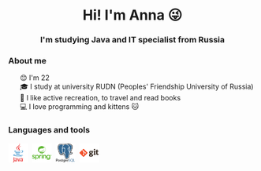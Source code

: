 <h1 align="center">Hi! I'm Anna 😜</h1>
<h3 align="center">I'm studying Java and IT specialist from Russia</h3>
<h3 align="left">About me</h3>
<ul>
  <li style="list-style-type: none;">😊 I'm 22</li>
  <li style="list-style-type: none;">🎓 I study at university RUDN (Peoples' Friendship University of Russia)</li>
  <li style="list-style-type: none;">🌳 I like active recreation, to travel and read books</li> 
  <li style="list-style-type: none;">💻 I love programming and kittens 🐱</li> 
</ul>
<h3 align="left">Languages and tools</h3>
<div>
  <img src="https://github.com/devicons/devicon/blob/master/icons/java/java-original-wordmark.svg" title="Java" alt="Java" width="40" height="40"/>&nbsp;
  <img src="https://github.com/devicons/devicon/blob/master/icons/spring/spring-original-wordmark.svg" title="Spring" alt="Spring" width="40" height="40"/>&nbsp;
  <img src="https://github.com/devicons/devicon/blob/master/icons/postgresql/postgresql-original-wordmark.svg" title="Postgresql" alt="Postgresql" width="40" height="40"/>&nbsp;
  <img src="https://github.com/devicons/devicon/blob/master/icons/git/git-original-wordmark.svg" title="git" alt="git" width="40" height="40"/>&nbsp;
</div>
